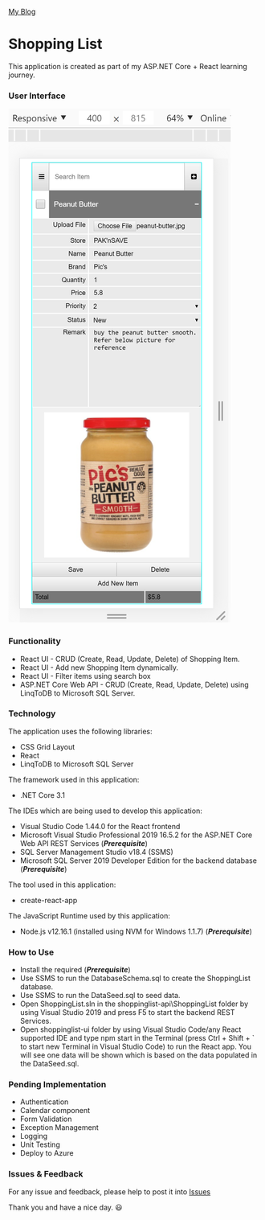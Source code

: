 [My Blog](https://www.nicholsennorman.com)

# Shopping List
This application is created as part of my ASP.NET Core + React learning journey.

### User Interface
![Shopping List UI](https://github.com/nicholsen-guoziyu/shoppinglist/blob/master/shoppinglist.png?raw=true)


### Functionality
* React UI - CRUD (Create, Read, Update, Delete) of Shopping Item. 
* React UI - Add new Shopping Item dynamically.
* React UI - Filter items using search box
* ASP.NET Core Web API - CRUD (Create, Read, Update, Delete) using LinqToDB to Microsoft SQL Server.


### Technology
The application uses the following libraries:
* CSS Grid Layout
* React
* LinqToDB to Microsoft SQL Server

The framework used in this application:
* .NET Core 3.1

The IDEs which are being used to develop this application:
* Visual Studio Code 1.44.0 for the React frontend
* Microsoft Visual Studio Professional 2019 16.5.2 for the ASP.NET Core Web API REST Services (_**Prerequisite**_)
* SQL Server Management Studio v18.4 (SSMS)
* Microsoft SQL Server 2019 Developer Edition for the backend database (_**Prerequisite**_)

The tool used in this application:
* create-react-app

The JavaScript Runtime used by this application:
* Node.js v12.16.1 (installed using NVM for Windows 1.1.7) (_**Prerequisite**_)

### How to Use
* Install the required (_**Prerequisite**_)
* Use SSMS to run the DatabaseSchema.sql to create the ShoppingList database.
* Use SSMS to run the DataSeed.sql to seed data.
* Open ShoppingList.sln in the shoppinglist-api\ShoppingList folder by using Visual Studio 2019 and press F5 to start the backend REST Services.
* Open shoppinglist-ui folder by using Visual Studio Code/any React supported IDE and type npm start in the Terminal (press Ctrl + Shift + ` to start new Terminal in Visual Studio Code) to run the React app. You will see one data will be shown which is based on the data populated in the DataSeed.sql.

### Pending Implementation
* Authentication
* Calendar component
* Form Validation
* Exception Management
* Logging
* Unit Testing
* Deploy to Azure

### Issues & Feedback
For any issue and feedback, please help to post it into [Issues](https://github.com/nicholsen-guoziyu/shoppinglist/issues)

Thank you and have a nice day. :smiley:
